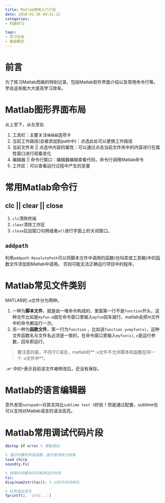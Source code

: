 ```yaml
---
title: Matlab使用入门介绍
date: 2018-01-30 00:51:22
categories:
- 机器学习

tags:
- 学习总结
- 基础概念
---
```

# 前言
为了练习Matlab而做的特别记录。包括Matlab软件界面介绍以及常用命令行等。学会这些能大大提高学习效率。

<!-- more -->
# Matlab图形界面布局
从上至下，从左至右
1. 工具栏：主要关注`编辑器`选项卡
2. 当前工作路径(会被添加到path中)：点选此处可以更换工作路径
3. 当前文件夹 || 点选中内容的属性：可以通过点击当前文件夹中的内容进行在属性窗口进行观看变化
4. 编辑器 || 命令行窗口：编辑器编辑查看代码，命令行调用Matlab命令
5. 工作区：可以查看运行过程中产生的变量

# 常用Matlab命令行
## clc || clear || close
1. `clc`清除终端
2. `clear`清除工作区
3. `close`后加窗口句柄或者`all`进行字面上的关闭窗口。

## `addpath`
利用`addpath ResolutePath`可以将脚本文件中调用的函数(也叫库或工具箱)中的函数文件添加到Matlab中调用。
否则可能无法正确运行项目中的程序。

# Matlab常见文件类别
MATLAB的`.m`文件分为两种。
1. 一种为**脚本文件**，就是由一堆命令构成的，里面第一行不是`function`开头，这种文件比如是`myfun.m`就在命令窗口里输入`myfun`回车就行，matlab会把m文件中的命令都运行一次。
2. 另一种为**函数文件**，第一行为`function` ，比如说`function y=myfun(x)`，这种文件函数名与文件名必须是一致的，在命令窗口里输入`myfun(x)`, `x`是运行参数，回车即运行。

> 要注意的是，不同于C语言，matlab的**`.m`文件不允许脚本和函数在同一个`.m`文件中**。

`.m*` 中的`*`表示目前该文件被修改后，还没有保存。

# Matlab的语言编辑器
意外发现`notepad++`对其支持比`sublime text 3`好些！但是通过配置，sublime也可以支持对Matlab语言的语法高亮。

# Matlab常用调试代码片段
```matlab
dbstop if error % 帮助调试

% 通过内置的声音函数，提示程序执行结束
load chirp
sound(y,Fs)

% 使用时间模块打印程序运行时间
tic;
disp(num2str(toc)); % 以秒为时间单位

% 红色突出显示
fprintf(2, 'info...')
```